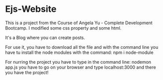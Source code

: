 # Ejs-Website

This is a project from the Course of Angela Yu - Complete Development Bootcamp.
I modified some css property and some html.

It's a Blog where you can create posts. 

For use it, you have to download all the file and with the command line you have tu install the node modules with the command:
    npm i node-module
    
For nurring the project you have to type in the command line:
    nodemon app.js
you have to go on your browser and type localhost:3000
and there you have the project!

